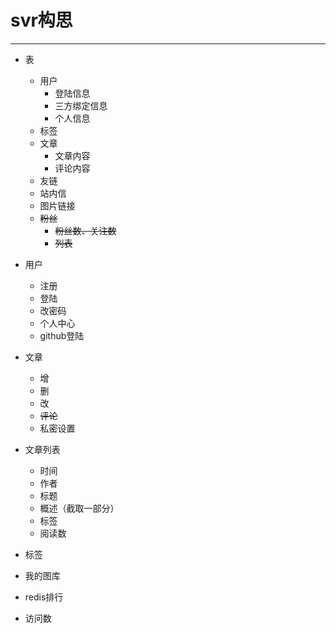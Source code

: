 # svr构思
---

+ 表
	+ 用户
		+ 登陆信息
		+ 三方绑定信息
		+ 个人信息
	+ 标签
	+ 文章
		+ 文章内容
		+ 评论内容
	+ 友链
	+ 站内信
	+ 图片链接
	+ ~~粉丝~~
		+ ~~粉丝数、关注数~~
		+ ~~列表~~

+ 用户
	+ 注册
	+ 登陆
	+ 改密码
	+ 个人中心
	+ github登陆
	
+ 文章
	+ 增
	+ 删
	+ 改
	+ ~~评论~~ 
	+ 私密设置
	
+ 文章列表
	+ 时间
	+ 作者
	+ 标题
	+ 概述（截取一部分）
	+ 标签
	+ 阅读数

+ 标签

+ 我的图库
+ redis排行
+ 访问数